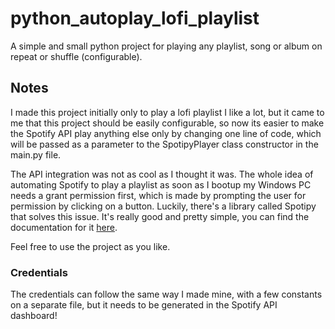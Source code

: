 # python_autoplay_lofi_playlist
A simple and small python project for playing any playlist, song or album on repeat or shuffle (configurable).

## Notes 

I made this project initially only to play a lofi playlist I like a lot, but it came to me that this project should be easily configurable, so now its easier to make the Spotify API play anything else only by changing one line of code, which will be passed as a parameter to the SpotipyPlayer class constructor in the main.py file.

The API integration was not as cool as I thought it was. The whole idea of automating Spotify to play a playlist as soon as I bootup my Windows PC needs a grant permission first, which is made by prompting the user for permission by clicking on a button. Luckily, there's a library called Spotipy that solves this issue. It's really good and pretty simple, you can find the documentation for it [here](https://spotipy.readthedocs.io/en/2.12.0/).

Feel free to use the project as you like.

### Credentials

The credentials can follow the same way I made mine, with a few constants on a separate file, but it needs to be generated in the Spotify API dashboard!
